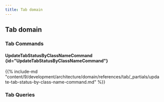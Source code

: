 ```yaml
---
title: Tab domain
---
```


## Tab domain

### Tab Commands

#### UpdateTabStatusByClassNameCommand {id="UpdateTabStatusByClassNameCommand"}

{{%  include-md "content/9/development/architecture/domain/references/tab/_partials/update-tab-status-by-class-name-command.md" %}}

### Tab Queries

